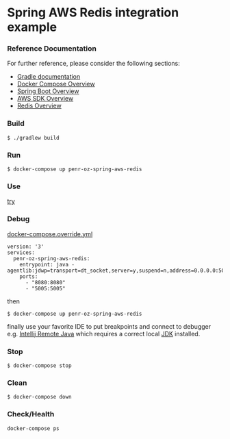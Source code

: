 # Spring AWS Redis integration example

### Reference Documentation
For further reference, please consider the following sections:

* [Gradle documentation](https://docs.gradle.org)
* [Docker Compose Overview](https://docs.docker.com/compose/overview/) 
* [Spring Boot Overview](https://spring.io/projects/spring-boot)
* [AWS SDK Overview](https://aws.amazon.com/sdk-for-java/)
* [Redis Overview](https://redis.io/)

### Build
```
$ ./gradlew build
```

### Run
```
$ docker-compose up penr-oz-spring-aws-redis
```

### Use
[try](http://localhost:8080/swagger-ui/)

### Debug
[docker-compose.override.yml](https://docs.docker.com/compose/extends/)
```
version: '3'
services:
  penr-oz-spring-aws-redis:
    entrypoint: java -agentlib:jdwp=transport=dt_socket,server=y,suspend=n,address=0.0.0.0:5005
    ports:
      - "8080:8080"
      - "5005:5005"
```
then
```
$ docker-compose up penr-oz-spring-aws-redis
```
finally use your favorite IDE to put breakpoints and connect to debugger
e.g.
[Intellij Remote Java](https://www.jetbrains.com/help/idea/run-debug-configuration-remote-debug.html)
which requires a correct local [JDK](https://jdk.java.net/11/)
installed.

### Stop
```
$ docker-compose stop
```

### Clean
```
$ docker-compose down
```

### Check/Health
```
docker-compose ps
```
